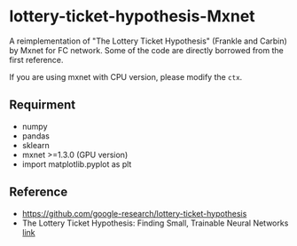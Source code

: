# lottery-ticket-hypothesis-Mxnet
A reimplementation of "The Lottery Ticket Hypothesis" (Frankle and Carbin) by Mxnet for FC network. Some of the code are directly borrowed from the first reference.

If you are using mxnet with CPU version, please modify the `ctx`. 

## Requirment
- numpy 
- pandas
- sklearn
- mxnet >=1.3.0 (GPU version)
- import matplotlib.pyplot as plt

## Reference
- https://github.com/google-research/lottery-ticket-hypothesis
- The Lottery Ticket Hypothesis: Finding Small, Trainable Neural Networks [link](https://arxiv.org/abs/1803.03635)
